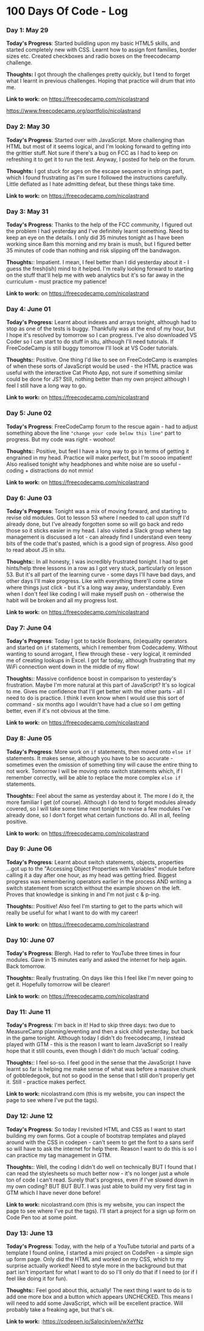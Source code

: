 # 100 Days Of Code - Log

### Day 1: May 29

**Today's Progress**: Started buildling upon my basic HTML5 skills, and started completely new with CSS. Learnt how to assign font families, border sizes etc. Created checkboxes and radio boxes on the freecodecamp challenge.

**Thoughts:** I got through the challenges pretty quickly, but I tend to forget what I learnt in previous challenges. Hoping that practice will drum that into me.

**Link to work:** on https://freecodecamp.com/nicolastrand

https://www.freecodecamp.org/portfolio/nicolastrand

### Day 2: May 30

**Today's Progress**: Started over with JavaScript. More challenging than HTML but most of it seems logical, and I'm looking forward to getting into the grittier stuff. Not sure if there's a bug on FCC as I had to keep on refreshing it to get it to run the test. Anyway, I posted for help on the forum.


**Thoughts:** I got stuck for ages on the escape sequence in strings part, which I found frustrating as I'm sure I followed the instructions carefully. Little deflated as I hate admitting defeat, but these things take time.

**Link to work:** on https://freecodecamp.com/nicolastrand

### Day 3: May 31

**Today's Progress**: Thanks to the help of the FCC community, I figured out the problem I had yesterday and I've definitely learnt something. Need to keep an eye on the details. I only did 35 minutes tonight as I have been working since 8am this morning and my brain is mush, but I figured better 35 minutes of code than nothing and risk slipping off the bandwagon.

**Thoughts:**: Impatient. I mean, I feel better than I did yesterday about it - I guess the fresh(ish) mind to it helped. I'm really looking forward to starting on the stuff that'll help me with web analytics but it's so far away in the curriculum - must practice my patience!

**Link to work:** on https://freecodecamp.com/nicolastrand

### Day 4: June 01

**Today's Progress**: Learnt about indexes and arrays tonight, although had to stop as one of the tests is buggy. Thankfully was at the end of my hour, but I hope it's resolved by tomorrow so I can progress. I've also downloaded VS Coder so I can start to do stuff in situ, although I'll need tutorials. If FreeCodeCamp is still buggy tomorrow I'll look at VS Coder tutorials.

**Thoughts:**: Positive. One thing I'd like to see on FreeCodeCamp is examples of when these sorts of JavaScript would be used - the HTML practice was useful with the interactive Cat Photo App, not sure if something similar could be done for JS? Still, nothing better than my own project although I feel I still have a long way to go.

**Link to work:** on https://freecodecamp.com/nicolastrand

### Day 5: June 02

**Today's Progress**: FreeCodeCamp forum to the rescue again - had to adjust something above the line `"change your code below this line"` part to progress. But my code was right - woohoo!

**Thoughts:**: Positive, but feel I have a long way to go in terms of getting it engrained in my head. Practice will make perfect, but I'm soooo impatient! Also realised tonight why headphones and white noise are so useful - coding + distractions do not mmix!

**Link to work:** on https://freecodecamp.com/nicolastrand


### Day 6: June 03

**Today's Progress**: Tonight was a mix of moving forward, and starting to revise old modules. Got to lesson 53 where I needed to call upon stuff I'd already done, but I've already forgotten some so will go back and redo those so it sticks easier in my head. I also visited a Slack group where tag management is discussed a lot - can already find I understand even teeny bits of the code that's pasted, which is a good sign of progress. Also good to read about JS in situ.

**Thoughts:**: In all honesty, I was incredibly frustrated tonight. I had to get hints/help three lessons in a row as I got very stuck, particularly on lesson 53. But it's all part of the learning curve - some days I'll have bad days, and other days I'll make progress. Like with everything there'll come a time where things just click - but it's a long way away, understandably. Even when I don't feel like coding I will make myself push on - otherwise the habit will be broken and all my progress lost. 

**Link to work:** on https://freecodecamp.com/nicolastrand


### Day 7: June 04

**Today's Progress**: Today I got to tackle Booleans, (in)equality operators and started on `if` statements, which I remember from Codecademy. Without wanting to sound arrogant, I flew through these - very logical, it reminded me of creating lookups in Excel. I got far today, although frustrating that my WiFi connection went down in the middle of my flow! 

**Thoughts:**: Massive confidence boost in comparison to yesterday's frustration. Maybe I'm more natural at this part of JavaScript? It's so logical to me. Gives me confidence that I'll get better with the other parts - all I need to do is practice. I think I even know when I would use this sort of command - six months ago I wouldn't have had a clue so I _am_ getting better, even if it's not obvious at the time.

**Link to work:** on https://freecodecamp.com/nicolastrand

### Day 8: June 05

**Today's Progress**: More work on `if` statements, then moved onto `else if` statements. It makes sense, although you have to be so accurate - sometimes even the omission of something tiny will cause the entire thing to not work. Tomorrow I will be moving onto switch statements which, if I remember correctly, will be able to replace the more complex `else if` statements.

**Thoughts:**: Feel about the same as yesterday about it. The more I do it, the more familiar I get (of course). Although I do tend to forget modules already covered, so I will take some time next tonight to revise a few modules I've already done, so I don't forget what certain functions do. All in all, feeling positive.

**Link to work:** on https://freecodecamp.com/nicolastrand

### Day 9: June 06

**Today's Progress**: Learnt about switch statements, objects, properties ...got up to the "Accessing Object Properties with Variables" module before calling it a day after one hour, as my head was getting fried. Biggest progress was remembering operators earlier in the process AND writing a switch statement from scratch without the example shown on the left. Proves that knowledge is sinking in and I'm not just c & p-ing.

**Thoughts:**: Positive! Also feel I'm starting to get to the parts which will really be useful for what I want to do with my career!

**Link to work:** on https://freecodecamp.com/nicolastrand

### Day 10: June 07

**Today's Progress**: Blergh. Had to refer to YouTube three times in four modules. Gave in 15 minutes early and asked the internet for help again. Back tomorrow.

**Thoughts:**: Really frustrating. On days like this I feel like I'm never going to get it. Hopefully tomorrow will be clearer!

**Link to work:** on https://freecodecamp.com/nicolastrand

### Day 11: June 11

**Today's Progress**: I'm back in it! Had to skip three days: two due to MeasureCamp planning/eventing and then a sick child yesterday, but back in the game tonight. Although today I didn't do freecodecamp, I instead played with GTM - this is the reason I want to learn JavaScript so I really hope that it still counts, even though I didn't do much 'actual' coding.

**Thoughts:**: I feel so-so. I feel good in the sense that the JavaScript I have learnt so far is helping me make sense of what was before a massive chunk of gobbledegook, but not so good in the sense that I still don't properly get it. Still - practice makes perfect.

**Link to work:** nicolastrand.com (this is my website, you can inspect the page to see where I've put the tags).

### Day 12: June 12

**Today's Progress**: So today I revisited HTML and CSS as I want to start building my own forms. Got a couple of bootstrap templates and played around with the CSS in codepen - can't seem to get the font to a sans serif so will have to ask the internet for help there. Reason I want to do this is so I can practice my tag management in GTM.

**Thoughts:**: Well, the coding I didn't do well on technically BUT I found that I can read the stylesheets so much better now - it's no longer just a whole ton of code I can't read. Surely that's progress, even if I've slowed down in my own coding? BUT BUT BUT. I was just able to build my very first tag in GTM which I have never done before!

**Link to work:** nicolastrand.com (this is my website, you can inspect the page to see where I've put the tags). I'll start a project for a sign up form on Code Pen too at some point.

### Day 13: June 13

**Today's Progress**: Today, with the help of a YouTube tutorial and parts of a template I found online, I started a mini project on CodePen - a simple sign up form page. Only did the HTML and worked on my CSS, which to my surprise actually worked! Need to style more in the background but that part isn't important for what I want to do so I'll only do that if I need to (or if I feel like doing it for fun).

**Thoughts:**: Feel good about this, actually! The next thing I want to do is to add one more box and a button which appears UNCHECKED. This means I will need to add some JavaScript, which will be excellent practice. Will probably take a freaking age, but that's ok.

**Link to work:** :https://codepen.io/Salocin/pen/wXeYNz
